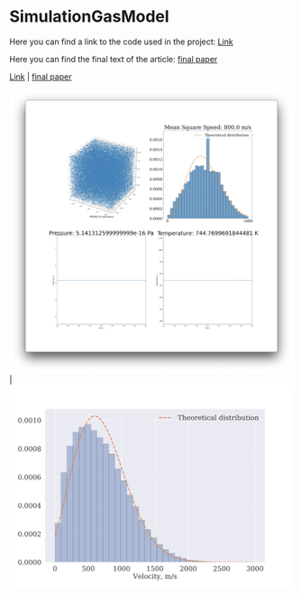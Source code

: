 # SimulationGasModel

Here you can find a link to the code used in the project: [Link](code)

Here you can find the final text of the article: [final paper](report/eng_finall.pdf)

[Link](code) | [final paper](report/eng_finall.pdf)

![State of the simulated system at the time of dt](report/Materials/UI.png)  |  ![Speed distribution at the moment of dt](./report/Materials/hist_v.png)
